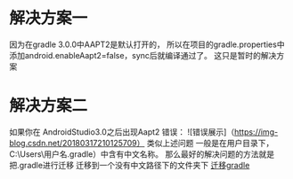 # 解决方案一
因为在gradle 3.0.0中AAPT2是默认打开的，
所以在项目的gradle.properties中添加android.enableAapt2=false，sync后就编译通过了。
这只是暂时的解决方案



# 解决方案二


如果你在 AndroidStudio3.0之后出现Aapt2 错误：
![错误展示]（https://img-blog.csdn.net/20180317210125709）
类似上述问题 
一般是在用户目录下，C:\Users\用户名\.gradle）中含有中文名称。
那么最好的解决问题的方法就是把.gradle进行迁移
迁移到一个没有中文路径下的文件夹下
[迁移gradle](https://blog.csdn.net/Jeff_YaoJie/article/details/80499278)


